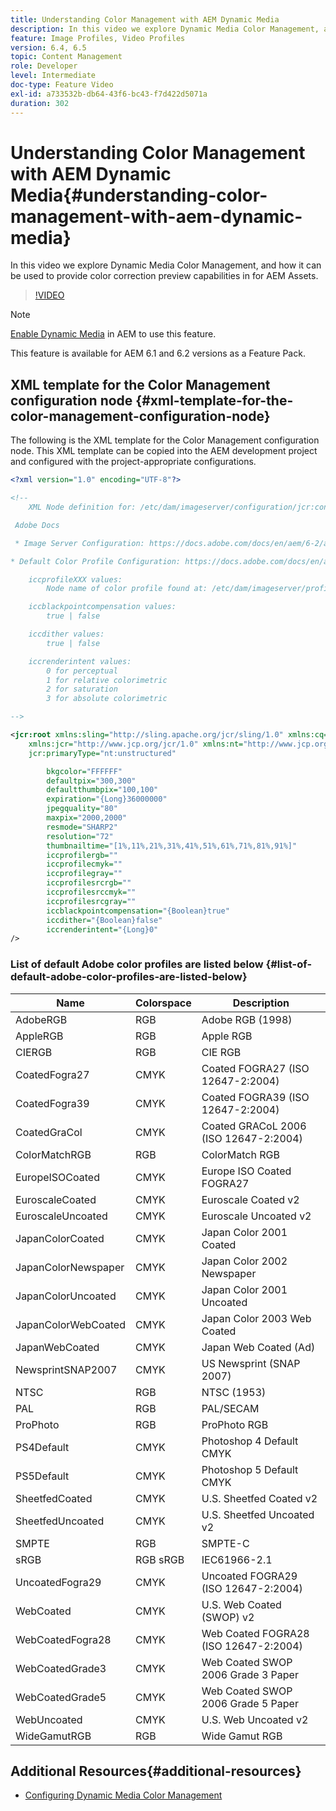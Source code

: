 ```yaml
---
title: Understanding Color Management with AEM Dynamic Media
description: In this video we explore Dynamic Media Color Management, and how it can be used to provide color correction preview capabilities in for AEM Assets.
feature: Image Profiles, Video Profiles
version: 6.4, 6.5
topic: Content Management
role: Developer
level: Intermediate
doc-type: Feature Video
exl-id: a733532b-db64-43f6-bc43-f7d422d5071a
duration: 302
---
```

# Understanding Color Management with AEM Dynamic Media{#understanding-color-management-with-aem-dynamic-media}

In this video we explore Dynamic Media Color Management, and how it can be used to provide color correction preview capabilities in for AEM Assets.

>[!VIDEO](https://video.tv.adobe.com/v/16792?quality=12&learn=on)

>[!NOTE]
>
>[Enable Dynamic Media](https://experienceleague.adobe.com/docs/experience-manager-release-information/aem-release-updates/previous-updates/aem-previous-versions.html) in AEM to use this feature.

This feature is available for AEM 6.1 and 6.2 versions as a Feature Pack.

## XML template for the Color Management configuration node {#xml-template-for-the-color-management-configuration-node}

The following is the XML template for the Color Management configuration node. This XML template can be copied into the AEM development project and configured with the project-appropriate configurations.

```xml
<?xml version="1.0" encoding="UTF-8"?>

<!--
    XML Node definition for: /etc/dam/imageserver/configuration/jcr:content/settings

 Adobe Docs

 * Image Server Configuration: https://docs.adobe.com/docs/en/aem/6-2/administer/content/dynamic-media/config-dynamic.html#Configuring%20Dynamic%20Media%20Image%20Settings

* Default Color Profile Configuration: https://docs.adobe.com/docs/en/aem/6-1/administer/content/dynamic-media/config-dynamic.html#Configuring%20the%20default%20color%20profiles

    iccprofileXXX values:
        Node name of color profile found at: /etc/dam/imageserver/profiles

    iccblackpointcompensation values:
        true | false

    iccdither values:
        true | false

    iccrenderintent values:
        0 for perceptual
        1 for relative colorimetric
        2 for saturation
        3 for absolute colorimetric

-->

<jcr:root xmlns:sling="http://sling.apache.org/jcr/sling/1.0" xmlns:cq="http://www.day.com/jcr/cq/1.0"
    xmlns:jcr="http://www.jcp.org/jcr/1.0" xmlns:nt="http://www.jcp.org/jcr/nt/1.0"
    jcr:primaryType="nt:unstructured"

        bkgcolor="FFFFFF"
        defaultpix="300,300"
        defaultthumbpix="100,100"
        expiration="{Long}36000000"
        jpegquality="80"
        maxpix="2000,2000"
        resmode="SHARP2"
        resolution="72"
        thumbnailtime="[1%,11%,21%,31%,41%,51%,61%,71%,81%,91%]"
        iccprofilergb=""
        iccprofilecmyk=""
        iccprofilegray=""
        iccprofilesrcrgb=""
        iccprofilesrccmyk=""
        iccprofilesrcgray=""
        iccblackpointcompensation="{Boolean}true"
        iccdither="{Boolean}false"
        iccrenderintent="{Long}0"
/>

```

### List of default Adobe color profiles are listed below {#list-of-default-adobe-color-profiles-are-listed-below}

| Name                | Colorspace | Description                           |
| ------------------- | ---------- | ------------------------------------- |
| AdobeRGB            | RGB        | Adobe RGB (1998)                      |
| AppleRGB            | RGB        | Apple RGB                             |
| CIERGB              | RGB        | CIE RGB                               |
| CoatedFogra27       | CMYK       | Coated FOGRA27 (ISO 12647-2:2004)     |
| CoatedFogra39       | CMYK       | Coated FOGRA39 (ISO 12647-2:2004)     |
| CoatedGraCol        | CMYK       | Coated GRACoL 2006 (ISO 12647-2:2004) |
| ColorMatchRGB       | RGB        | ColorMatch RGB                        |
| EuropeISOCoated     | CMYK       | Europe ISO Coated FOGRA27             |
| EuroscaleCoated     | CMYK       | Euroscale Coated v2                   |
| EuroscaleUncoated   | CMYK       | Euroscale Uncoated v2                 |
| JapanColorCoated    | CMYK       | Japan Color 2001 Coated               |
| JapanColorNewspaper | CMYK       | Japan Color 2002 Newspaper            |
| JapanColorUncoated  | CMYK       | Japan Color 2001 Uncoated             |
| JapanColorWebCoated | CMYK       | Japan Color 2003 Web Coated           |
| JapanWebCoated      | CMYK       | Japan Web Coated (Ad)                 |
| NewsprintSNAP2007   | CMYK       | US Newsprint (SNAP 2007)              |
| NTSC                | RGB        | NTSC (1953)                           |
| PAL                 | RGB        | PAL/SECAM                             |
| ProPhoto            | RGB        | ProPhoto RGB                          |
| PS4Default          | CMYK       | Photoshop 4 Default CMYK              |
| PS5Default          | CMYK       | Photoshop 5 Default CMYK              |
| SheetfedCoated      | CMYK       | U.S. Sheetfed Coated v2               |
| SheetfedUncoated    | CMYK       | U.S. Sheetfed Uncoated v2             |
| SMPTE               | RGB        | SMPTE-C                               |
| sRGB                | RGB sRGB   | IEC61966-2.1                          |
| UncoatedFogra29     | CMYK       | Uncoated FOGRA29 (ISO 12647-2:2004)   |
| WebCoated           | CMYK       | U.S. Web Coated (SWOP) v2             |
| WebCoatedFogra28    | CMYK       | Web Coated FOGRA28 (ISO 12647-2:2004) |
| WebCoatedGrade3     | CMYK       | Web Coated SWOP 2006 Grade 3 Paper    |
| WebCoatedGrade5     | CMYK       | Web Coated SWOP 2006 Grade 5 Paper    |
| WebUncoated         | CMYK       | U.S. Web Uncoated v2                  |
| WideGamutRGB        | RGB        | Wide Gamut RGB                        |

## Additional Resources{#additional-resources}

* [Configuring Dynamic Media Color Management](https://helpx.adobe.com/experience-manager/6-5/assets/using/config-dynamic.html#ConfiguringDynamicMediaColorManagement)
